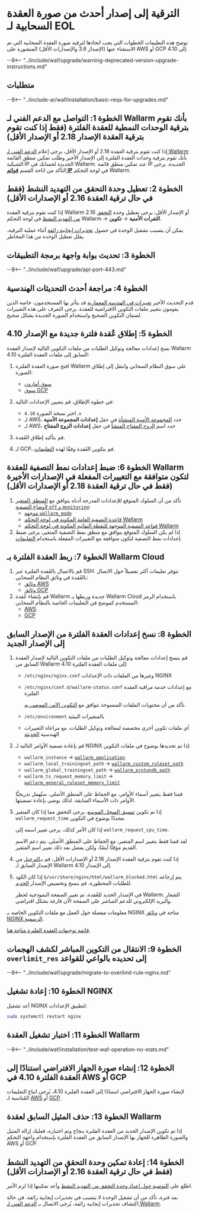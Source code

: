 [wallarm-status-instr]:             ../../admin-en/configure-statistics-service.md
[memory-instr]:                     ../../admin-en/configuration-guides/allocate-memory-for-waf-node.md
[waf-directives-instr]:             ../../admin-en/configure-parameters-en.md
[ptrav-attack-docs]:                ../../attacks-vulns-list.md#path-traversal
[attacks-in-ui-image]:           ../../images/admin-guides/test-attacks-quickstart.png
[nginx-process-time-limit-docs]:    ../../admin-en/configure-parameters-en.md#wallarm_process_time_limit
[nginx-process-time-limit-block-docs]:  ../../admin-en/configure-parameters-en.md#wallarm_process_time_limit_block
[overlimit-res-rule-docs]:           ../../user-guides/rules/configure-overlimit-res-detection.md
[graylist-docs]:                     ../../user-guides/ip-lists/overview.md
[waf-mode-instr]:                   ../../admin-en/configure-wallarm-mode.md
[link-wallarm-health-check]:        ../../admin-en/uat-checklist-en.md

# الترقية إلى إصدار أحدث من صورة العقدة السحابية لـ EOL

توضح هذه التعليمات الخطوات التي يجب اتخاذها لترقية صورة العقدة السحابية التي تم الاستغناء عنها (الإصدار 3.6 والإصدارات الأقل) المنشورة على AWS أو GCP إلى 4.10.

--8<-- "../include/waf/upgrade/warning-deprecated-version-upgrade-instructions.md"

## متطلبات

--8<-- "../include-ar/waf/installation/basic-reqs-for-upgrades.md"

## الخطوة 1: التواصل مع الدعم الفني لـ Wallarm بأنك تقوم بترقية الوحدات النمطية للعقدة الفلترة (فقط إذا كنت تقوم بترقية العقدة الإصدار 2.18 أو الإصدار الأقل)

إذا كنت تقوم بترقية العقدة 2.18 أو الإصدار الأقل، يرجى إعلام [الدعم الفني لـ Wallarm](mailto:support@wallarm.com) بأنك تقوم بترقية وحدات العقدة الفلترة إلى الإصدار الأخير وطلب تمكين منطق القائمة الشبكية IP الجديدة لحسابك في Wallarm. عند تمكين منطق قائمة IP الجديدة، يرجى التأكد من اتاحة القسم [**قوائم IP**](../../user-guides/ip-lists/overview.md) في لوحة التحكم Wallarm.

## الخطوة 2: تعطيل وحدة التحقق من التهديد النشط (فقط في حال ترقية العقدة 2.16 أو الإصدارات الأقل)

إذا كنت تقوم بترقية العقدة Wallarm 2.16 أو الإصدار الأقل، يرجى تعطيل وحدة [التحقق من التهديد النشط](../../about-wallarm/detecting-vulnerabilities.md#active-threat-verification) في لوحة التحكم Wallarm → **الثغرات الأمنية** → **تكوين**.

يمكن أن يتسبب تشغيل الوحدة في حصول [تحذيرات إيجابية زائفة](../../about-wallarm/protecting-against-attacks.md#false-positives) أثناء عملية الترقية. يقلل تعطيل الوحدة من هذا المخاطر.

## الخطوة 3: تحديث بوابة واجهة برمجة التطبيقات

--8<-- "../include/waf/upgrade/api-port-443.md"

## الخطوة 4: مراجعة أحدث التحديثات الهندسية

قدم التحديث الأخير [تغييرات في الهندسة المعمارية](what-is-new.md#optimized-cloud-images) قد يتأثر بها المستخدمون، خاصة الذين يقومون بتغيير ملفات التكوين الافتراضية للعقدة. يرجى التعرف على هذه التغييرات لضمان التكوين الصحيح واستخدام الصورة الجديدة بشكل صحيح.

## الخطوة 5: إطلاق عُقدة فلترة جديدة مع الإصدار 4.10

نسخ إعدادات معالجة وتوكيل الطلبات من ملفات التكوين التالية لإصدار العقدة Wallarm السابق إلى ملفات العقدة الفلترة 4.10:

1. افتح صورة العقدة الفلترة Wallarm على سوق النظام السحابي وانتقل إلى إطلاق الصورة:
      * [سوق أمازون](https://aws.amazon.com/marketplace/pp/B073VRFXSD)
      * [سوق GCP](https://console.cloud.google.com/marketplace/details/wallarm-node-195710/wallarm-node)
2. في خطوة الإطلاق، قم بتعيين الإعدادات التالية:

      * اختر نسخة الصورة `4.10.x`
      * لـ AWS، حدد [المجموعة الأمنية المنشأة](../../installation/cloud-platforms/aws/ami.md#2-create-a-security-group) في حقل **إعدادات المجموعة الأمنية**
      * لـ AWS، حدد اسم [الزوج المفتاح المنشأ](../../installation/cloud-platforms/aws/ami.md#1-create-a-pair-of-ssh-keys) في حقل **إعدادات الزوج المفتاح**
3. قم بتأكيد إطلاق العُقدة.
4. لـ GCP، قم بتكوين العُقدة وفقًا لهذه [التعليمات](../../installation/cloud-platforms/gcp/machine-image.md#2-configure-the-filtering-node-instance).

## الخطوة 6: ضبط إعدادات نمط التصفية للعقدة Wallarm لتكون متوافقة مع التغييرات المفعلة في الإصدارات الأخيرة (فقط في حال ترقية العقدة 2.18 أو الإصدارات الأقل)

1. تأكد من أن السلوك المتوقع للإعدادات المدرجة أدناه يتوافق مع [المنطق المتغير لأوضاع التصفية `off` و `monitoring`](what-is-new.md#filtration-modes):
      * [موجهة `wallarm_mode`](../../admin-en/configure-parameters-en.md#wallarm_mode)
      * [قاعدة التصفية العامة المكونة في لوحة التحكم Wallarm](../../admin-en/configure-wallarm-mode.md#setting-up-the-general-filtration-rule-in-wallarm-console)
      * [قواعد التصفية الموجهة للنقطة النهائية المكونة في لوحة التحكم Wallarm](../../admin-en/configure-wallarm-mode.md#setting-up-endpoint-targeted-filtration-rules-in-wallarm-console)
2. إذا لم يكن السلوك المتوقع يتوافق مع منطق نمط التصفية المتغير، يرجى ضبط إعدادات نمط التصفية لتكون متوافقة مع التغييرات المفعلة باستخدام [التعليمات](../../admin-en/configure-wallarm-mode.md).

## الخطوة 7: ربط العقدة الفلترة بـ Wallarm Cloud

1. قم بالاتصال بالعُقدة الفلترة عبر SSH. تتوفر تعليمات أكثر تفصيلاً حول الاتصال بالعُقدة في وثائق النظام السحابي:
      * [وثائق AWS](https://docs.aws.amazon.com/AWSEC2/latest/UserGuide/AccessingInstances.html)
      * [وثائق GCP](https://cloud.google.com/compute/docs/instances/connecting-to-instance)
2. قم بإنشاء عُقدة Wallarm جديدة وربطها بـ Wallarm Cloud باستخدام الرمز المستخدم كموضح في التعليمات الخاصة بالنظام السحابي:
      * [AWS](../../installation/cloud-platforms/aws/ami.md#5-connect-the-filtering-node-to-the-wallarm-cloud)
      * [GCP](../../installation/cloud-platforms/gcp/machine-image.md#4-connect-the-filtering-node-to-the-wallarm-cloud)

## الخطوة 8: نسخ إعدادات العقدة الفلترة من الإصدار السابق إلى الإصدار الجديد

1. قم بنسخ إعدادات معالجة وتوكيل الطلبات من ملفات التكوين التالية لإصدار العقدة السابق من Wallarm إلى ملفات العقدة الفلترة 4.10:
      * `/etc/nginx/nginx.conf` وغيرها من الملفات ذات الإعدادات NGINX
      * `/etc/nginx/conf.d/wallarm-status.conf` مع إعدادات خدمة مراقبة العقدة الفلترة

        تأكد من أن محتويات الملفات المنسوخة تتوافق مع [التكوين الآمن الموصى به](../../admin-en/configure-statistics-service.md#configuring-the-statistics-service).

      * `/etc/environment` بالمتغيرات البيئية
      * أي ملفات تكوين أخرى مخصصة لمعالجة وتوكيل الطلبات، مع مراعاة التغييرات الهندسية [الحديثة](what-is-new.md#optimized-cloud-images)
1. قم بإعادة تسمية الأوامر التالية لـ NGINX إذا تم تحديدها بوضوح في ملفات التكوين:

    * `wallarm_instance` → [`wallarm_application`](../../admin-en/configure-parameters-en.md#wallarm_application)
    * `wallarm_local_trainingset_path` → [`wallarm_custom_ruleset_path`](../../admin-en/configure-parameters-en.md#wallarm_custom_ruleset_path)
    * `wallarm_global_trainingset_path` → [`wallarm_protondb_path`](../../admin-en/configure-parameters-en.md#wallarm_protondb_path)
    * `wallarm_ts_request_memory_limit` → [`wallarm_general_ruleset_memory_limit`](../../admin-en/configure-parameters-en.md#wallarm_general_ruleset_memory_limit)

    قمنا فقط بتغيير أسماء الأوامر، مع الحفاظ على المنطق الأصلي. ستُهمل تدريجيًّا الأوامر ذات الأسماء السابقة، لذلك يوصى بإعادة تسميتها.

1. إذا تم تكوين [تنسيق السجل الموسع](../../admin-en/configure-logging.md#filter-node-variables)، يرجى التحقق مما إذا كان المتغير `wallarm_request_time` محددًا بوضوح في التكوين.

      إذا كان الأمر كذلك، يرجى تغيير اسمه إلى `wallarm_request_cpu_time`.

      لقد قمنا فقط بتغيير اسم المتغير، مع الحفاظ على المنطق الأصلي. يتم دعم الاسم القديم مؤقتًا أيضًا، ولكن يفضل بعد ذلك تغيير اسم المتغير.
1. إذا كنت تقوم بترقية العقدة الإصدار 2.18 أو الإصدارات الأقل، قم بـ[الترحيل](../migrate-ip-lists-to-node-3.md) من الإصدار السابق لـ Wallarm إلى الإصدار 4.10.
1. إذا كان الكود `&/usr/share/nginx/html/wallarm_blocked.html` يتم إرجاعه للطلبات المحظورة، قم بنسخ وتخصيص الإصدار [الجديد](../../admin-en/configuration-guides/configure-block-page-and-code.md#customizing-sample-blocking-page).

      في الإصدار الجديد للعُقدة، تم تغيير الصفحة النموذجية لحظر Wallarm. الشعار والبريد الإلكتروني للدعم المباشر على الصفحة الآن فارغة بشكل افتراضي.

معلومات مفصلة حول العمل مع ملفات التكوين الخاصة بـ NGINX متاحة في [وثائق NGINX الرسمية](https://nginx.org/docs/beginners_guide.html).

[قائمة توجيهات العقدة الفلترة متاحة هنا](../../admin-en/configure-parameters-en.md).

## الخطوة 9: الانتقال من التكوين المباشر لكشف الهجمات `overlimit_res` إلى تحديده بالواعي للقواعد

--8<-- "../include/waf/upgrade/migrate-to-overlimit-rule-nginx.md"

## الخطوة 10: إعادة تشغيل NGINX

أعد تشغيل NGINX لتطبيق الإعدادات:

```bash
sudo systemctl restart nginx
```

## الخطوة 11: اختبار تشغيل العقدة Wallarm

--8<-- "../include/waf/installation/test-waf-operation-no-stats.md"

## الخطوة 12: إنشاء صورة الجهاز الافتراضي استنادًا إلى العقدة الفلترة 4.10 في AWS أو GCP

لإنشاء صورة الجهاز الافتراضي استنادًا إلى العقدة الفلترة 4.10، يُرجى اتباع التعليمات المُناسبة لـ [AWS](../../admin-en/installation-guides/amazon-cloud/create-image.md) أو [GCP](../../admin-en/installation-guides/google-cloud/create-image.md).

## الخطوة 13: حذف المثيل السابق لعقدة Wallarm

إذا تم تكوين الإصدار الجديد من العقدة الفلترة بنجاح وتم اختباره، فعليك إزالة المثيل والصورة الظاهرة للجهاز بها الإصدار السابق من العقدة الفلترة بإستخدام واجهة التحكم AWS أو GCP.

## الخطوة 14: إعادة تمكين وحدة التحقق من التهديد النشط (فقط في حال ترقية العقدة 2.16 أو الإصدارات الأقل)

اطلع على [التوصية حول إعداد وحدة التحقق من التهديد النشط](../../vulnerability-detection/threat-replay-testing/setup.md) وأعد تمكينها إذا لزم الأمر.

بعد فترة، تأكد من أن تشغيل الوحدة لا يتسبب في تحذيرات إيجابية زائفة. في حالة اكتشاف تحذيرات إيجابية زائفة، يُرجى الاتصال بـ [الدعم الفني لـ Wallarm](mailto:support@wallarm.com).